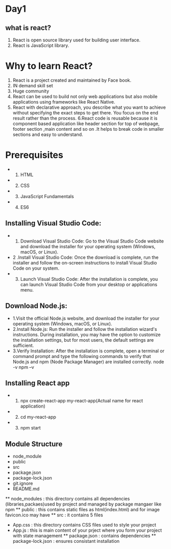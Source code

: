 # Day1

## what is react?
1. React is open source library used for building user interface.
2. React is JavaScript library.

# Why to learn React?
1. React is a project created and maintained by Face book.
2. IN demand skill set
3. Huge community
4. React can be used to build not only web applications but also mobile applications using frameworks like React Native.
5. React with declarative approach, you describe what you want to achieve without specifying the exact steps to get there. You focus on the end result rather than the process.
6.React code is reusable because it is component based application like header section for top of webpage, footer section ,main content and so on .It helps to break code in smaller sections and easy to understand.

# Prerequisites
* 1. HTML
* 2. CSS
* 3. JavaScript Fundamentals 
* 4. ES6

## Installing Visual Studio Code:
* 1. Download Visual Studio Code: Go to the Visual Studio Code website and download the installer for your operating system (Windows, macOS, or Linux).
* 2 .Install Visual Studio Code: Once the download is complete, run the installer and follow the on-screen instructions to install Visual Studio Code on your system.
* 3. Launch Visual Studio Code:  After the installation is complete, you can launch Visual Studio Code from your desktop or applications menu.

## Download Node.js:
* 1.Visit the official Node.js website, and download the installer for your operating system (Windows, macOS, or Linux).
* 2.Install Node.js:  Run the installer and follow the installation wizard's instructions. During installation, you may have the option to customize the installation settings, but for most users, the default settings are sufficient.
* 3.Verify Installation: After the installation is complete, open a terminal or command prompt and type the following commands to verify that Node.js and npm (Node Package Manager) are installed correctly.
node -v
npm –v
## Installing React app
* 1.	npx create-react-app my-react-app(Actual name for react application)
* 2.	cd my-react-app
* 3.	npm start


## Module Structure
* node_module
* public
* src
* package.json
* package-lock.json
* git.ignore
* README.md

** node_modules : this directory contains all dependencies (libraries,packaes)used by project and managed by package mangaer like npm
**  public : this contains static files as html(index.html) and for image favicon.ico may have 
** src : it contains 5 files
* App.css : this directory contains CSS files used to style your project
* App.js : this is main content of your prject where you form your project with state management
** package.json : contains dependencies
** package-lock.json : ensures consistant installation 

